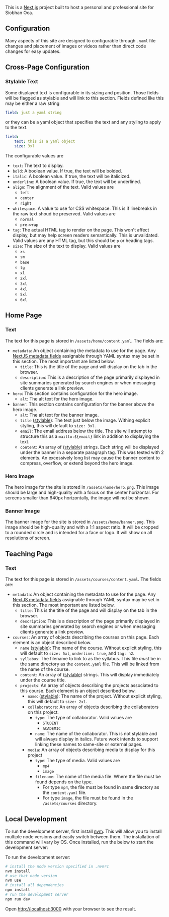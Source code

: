 This is a [Next.js](https://nextjs.org) project built to host a personal and professional site for Siobhan Oca.

## Configuration

Many aspects of this site are designed to configurable through `.yaml` file changes and placement of images or videos rather than direct code changes for easy updates.

## Cross-Page Configuration

### Stylable Text

Some displayed text is configurable in its sizing and position. Those fields will be flagged as stylable and will link to this section. Fields defined like this may be either a raw string
```yaml
field: just a yaml string
```
or they can be a yaml object that specifies the text and any styling to apply to the text.
```yaml
field:
    text: this is a yaml object
    size: 3xl
``` 

The configurable values are
- `text`: The text to display.
- `bold`: A boolean value. If true, the text will be bolded.
- `italic`: A boolean value. If true, the text will be italicized.
- `underline`: A boolean value. If true, the text will be underlined.
- `align`: The alignment of the text. Valid values are
    - `left`
    - `center`
    - `right`
- `whitespace`: A value to use for CSS whitespace. This is if linebreaks in the raw text shoud be preserved. Valid values are
    - `normal`
    - `pre-wrap`
- `tag`: The actual HTML tag to render on the page. This won't affect display, but may help screen readers semantically. This is unvalidated. Valid values are any HTML tag, but this should be `p` or heading tags.
- `size`: The size of the text to display. Valid values are
    - `xs`
    - `sm`
    - `base`
    - `lg`
    - `xl`
    - `2xl`
    - `3xl`
    - `4xl`
    - `5xl`
    - `6xl`

## Home Page

### Text

The text for this page is stored in `/assets/home/content.yaml`. The fields are:
- `metadata`: An object containing the metadata to use for the page. Any [NextJS metadata fields](https://nextjs.org/docs/app/api-reference/functions/generate-metadata#metadata-fields) assignable through YAML syntax may be set in this section. The most important are listed below.
    - `title`: This is the title of the page and will display on the tab in the browser.
    - `description`: This is a description of the page primarily displayed in site summaries generated by search engines or when messaging clients generate a link preview.
- `hero`: This section contains configuration for the hero image.
    - `alt`: The alt text for the hero image.
- `banner`: This section contains configuration for the banner above the hero image.
    - `alt`: The alt text for the banner image.
    - `title` ([stylable](#stylable-text)): The text just below the image. Withing explicit styling, this will default to `size: 3xl`.
    - `email`: The email address below the title. The site will attempt to structure this as a `mailto:${email}` link in addition to displaying the text.
    - `content`: An array of ([stylable](#stylable-text)) strings. Each string will be displayed under the banner in a separate paragraph tag. This was tested with 2 elements. An excessively long list may cause the banner content to compress, overflow, or extend beyond the hero image.

### Hero Image

The hero image for the site is stored in `/assets/home/hero.png`. This image should be large and high-quality with a focus on the center horizontal.
For screens smaller than 640px horizontally, the image will not be shown.

### Banner Image

The banner image for the site is stored in `/assets/home/banner.png`. This image should be high-quality and with a 1:1 aspect ratio. It will be cropped to a rounded circle and is intended for a face or logo. It will show on all resolutions of screen.

## Teaching Page

### Text

The text for this page is stored in `/assets/courses/content.yaml`. The fields are:
- `metadata`: An object containing the metadata to use for the page. Any [NextJS metadata fields](https://nextjs.org/docs/app/api-reference/functions/generate-metadata#metadata-fields) assignable through YAML syntax may be set in this section. The most important are listed below.
    - `title`: This is the title of the page and will display on the tab in the browser.
    - `description`: This is a description of the page primarily displayed in site summaries generated by search engines or when messaging clients generate a link preview.
- `courses`: An array of objects describing the courses on this page. Each element is an object described below.
    - `name` ([stylable](#stylable-text)): The name of the course. Without explicit styling, this will default to `size: 5xl`, `underline: true`, and `tag: h2`.
    - `syllabus`: The filename to link to as the syllabus. This file _must_ be in the same directory as the `content.yaml` file. This will be linked from the name of the course.
    - `content`: An array of ([stylable](#stylable-text)) strings. This will display immediately under the course title.
    - `projects`: An array of objects describing the projects associated to this course. Each element is an object described below.
        - `name`: ([stylable](#stylable-text)): The name of the project. Without explicit styling, this will default to `size: 2xl`.
        - `collaborators`: An array of objects describing the collaborators on this project.
            - `type`: The type of collaborator. Valid values are
                - `STUDENT`
                - `ACADEMIC`
            - `name`: The name of the collaborator. This is not stylable and will always display in italics. Future work intends to support linking these names to same-site or external pages.
        - `media`: An array of objects describing media to display for this project
            - `type`: The type of media. Valid values are
                - `mp4`
                - `image`
            - `filename`: The name of the media file. Where the file must be found depends on the type.
                - For type `mp4`, the file must be found in same directory as the `content.yaml` file.
                - For type `image`, the file must be found in the `/assets/courses` directory.


## Local Development

To run the development server, first install [nvm](https://github.com/nvm-sh/nvm). This will allow you to install multiple node versions and easily switch between them. The installation of this command will vary by OS. Once installed, run the below to start the development server:

To run the development server:

```bash
# install the node version specified in .nvmrc
nvm install
# use that node version
nvm use
# install all dependencies
npm install
# run the development server
npm run dev
```

Open [http://localhost:3000](http://localhost:3000) with your browser to see the result.